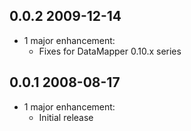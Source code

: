 ## 0.0.2 2009-12-14

* 1 major enhancement:
  * Fixes for DataMapper 0.10.x series

## 0.0.1 2008-08-17

* 1 major enhancement:
  * Initial release
